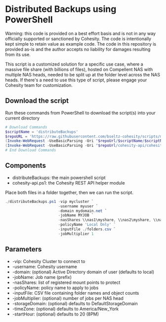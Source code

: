 # Distributed Backups using PowerShell

Warning: this code is provided on a best effort basis and is not in any way officially supported or sanctioned by Cohesity. The code is intentionally kept simple to retain value as example code. The code in this repository is provided as-is and the author accepts no liability for damages resulting from its use.

This script is a customized solution for a specific use case, where a massive file share (with billions of files), hosted on Compellent NAS with multiple NAS heads, needed to be split up at the folder level across the NAS heads. If there's a need to use this type of script, please engage your Cohesity team for customization.

## Download the script

Run these commands from PowerShell to download the script(s) into your current directory

```powershell
# Download Commands
$scriptName = 'distributeBackups'
$repoURL = 'https://raw.githubusercontent.com/bseltz-cohesity/scripts/master/powershell'
(Invoke-WebRequest -UseBasicParsing -Uri "$repoUrl/$scriptName/$scriptName.ps1").content | Out-File "$scriptName.ps1"; (Get-Content "$scriptName.ps1") | Set-Content "$scriptName.ps1"
(Invoke-WebRequest -UseBasicParsing -Uri "$repoUrl/cohesity-api/cohesity-api.ps1").content | Out-File cohesity-api.ps1; (Get-Content cohesity-api.ps1) | Set-Content cohesity-api.ps1
# End Download Commands
```

## Components

* distributeBackups: the main powershell script
* cohesity-api.ps1: the Cohesity REST API helper module

Place both files in a folder together, then we can run the script.

```powershell
./distributeBackups.ps1 -vip mycluster `
                        -username myuser `
                        -domain mydomain.net `
                        -jobName MYJOB `
                        -nasShares \\nas1\myshare, \\nas2\myshare, \\nas3\myshare `
                        -policyName 'Local Only' `
                        -inputFile ./folders.csv `
                        -jobMultiplier 1
```

## Parameters

* -vip: Cohesity Cluster to connect to
* -username: Cohesity username
* -domain: (optional) Active Directory domain of user (defaults to local)
* -jobName: Job name (prefix)
* -nasShares: list of registered mount points to protect
* -policyName: policy name to apply to jobs
* -inputFile: CSV file containing folder names and object counts
* -jobMultiplier: (optional) number of jobs per NAS head
* -storageDomain: (optional) defaults to DefaultStorageDomain
* -timeZone: (optional) defaults to America/New_York
* -startHour: (optional) defaults to 20 (8PM)
